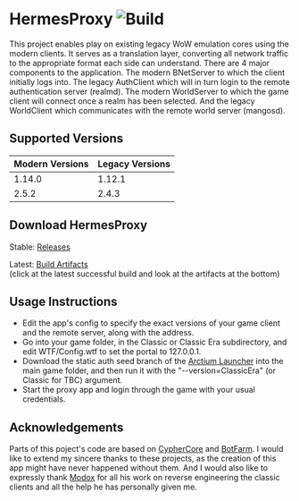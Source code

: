 # HermesProxy ![Build](https://github.com/WowLegacyCore/HermesProxy/actions/workflows/Build_Proxy.yml/badge.svg)

This project enables play on existing legacy WoW emulation cores using the modern clients. It serves as a translation layer, converting all network traffic to the appropriate format each side can understand. There are 4 major components to the application. The modern BNetServer to which the client initially logs into. The legacy AuthClient which will in turn login to the remote authentication server (realmd). The modern WorldServer to which the game client will connect once a realm has been selected. And the legacy WorldClient which communicates with the remote world server (mangosd).

## Supported Versions

| Modern Versions | Legacy Versions |
|-----------------|-----------------|
| 1.14.0          | 1.12.1          |
| 2.5.2           | 2.4.3           |

## Download HermesProxy
Stable: [Releases](https://github.com/WowLegacyCore/HermesProxy/releases)

Latest: [Build Artifacts](https://github.com/WowLegacyCore/HermesProxy/actions/workflows/Build_Proxy.yml?query=branch%3Amaster)  
(click at the latest successful build and look at the artifacts at the bottom)

## Usage Instructions

- Edit the app's config to specify the exact versions of your game client and the remote server, along with the address.
- Go into your game folder, in the Classic or Classic Era subdirectory, and edit WTF/Config.wtf to set the portal to 127.0.0.1.
- Download the static auth seed branch of the [Arctium Launcher](https://github.com/Arctium/WoW-Launcher/tree/static-auth-seed) into the main game folder, and then run it with the "--version=ClassicEra" (or Classic for TBC) argument.
- Start the proxy app and login through the game with your usual credentials.

## Acknowledgements

Parts of this poject's code are based on [CypherCore](https://github.com/CypherCore/CypherCore) and [BotFarm](https://github.com/jackpoz/BotFarm). I would like to extend my sincere thanks to these projects, as the creation of this app might have never happened without them. And I would also like to expressly thank [Modox](https://github.com/mdx7) for all his work on reverse engineering the classic clients and all the help he has personally given me. 
